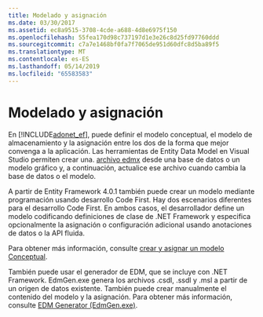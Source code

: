 ```yaml
---
title: Modelado y asignación
ms.date: 03/30/2017
ms.assetid: ec8a9515-3708-4cde-a688-4d8e6975f150
ms.openlocfilehash: 55fea170d98c737197d1e3e26c8d25fd97760ddd
ms.sourcegitcommit: c7a7e1468bf0fa7f7065de951d60dfc8d5ba89f5
ms.translationtype: MT
ms.contentlocale: es-ES
ms.lasthandoff: 05/14/2019
ms.locfileid: "65583583"
---
```

# <a name="modeling-and-mapping"></a>Modelado y asignación
En [!INCLUDE[adonet_ef](../../../../../includes/adonet-ef-md.md)], puede definir el modelo conceptual, el modelo de almacenamiento y la asignación entre los dos de la forma que mejor convenga a la aplicación. Las herramientas de Entity Data Model en Visual Studio permiten crear una. [archivo edmx](https://docs.microsoft.com/previous-versions/dotnet/netframework-4.0/cc982042(v=vs.100)) desde una base de datos o un modelo gráfico y, a continuación, actualice ese archivo cuando cambia la base de datos o el modelo.  
  
 A partir de Entity Framework 4.0.1 también puede crear un modelo mediante programación usando desarrollo Code First. Hay dos escenarios diferentes para el desarrollo Code First. En ambos casos, el desarrollador define un modelo codificando definiciones de clase de .NET Framework y especifica opcionalmente la asignación o configuración adicional usando anotaciones de datos o la API fluida.  
  
 Para obtener más información, consulte [crear y asignar un modelo Conceptual](https://go.microsoft.com/fwlink/?LinkId=235016).  
  
 También puede usar el generador de EDM, que se incluye con .NET Framework. EdmGen.exe genera los archivos .csdl, .ssdl y .msl a partir de un origen de datos existente. También puede crear manualmente el contenido del modelo y la asignación. Para obtener más información, consulte [EDM Generator (EdmGen.exe)](../../../../../docs/framework/data/adonet/ef/edm-generator-edmgen-exe.md).
